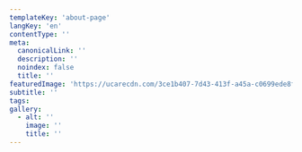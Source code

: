 ```yaml
---
templateKey: 'about-page'
langKey: 'en'
contentType: ''
meta:
  canonicalLink: ''
  description: ''
  noindex: false
  title: ''
featuredImage: 'https://ucarecdn.com/3ce1b407-7d43-413f-a45a-c0699ede8f8b/'
subtitle: ''
tags:
gallery:
  - alt: ''
    image: ''
    title: ''
---
```


<!-- Use this to force Gatsby to correctly determine optional images/file schema -->
